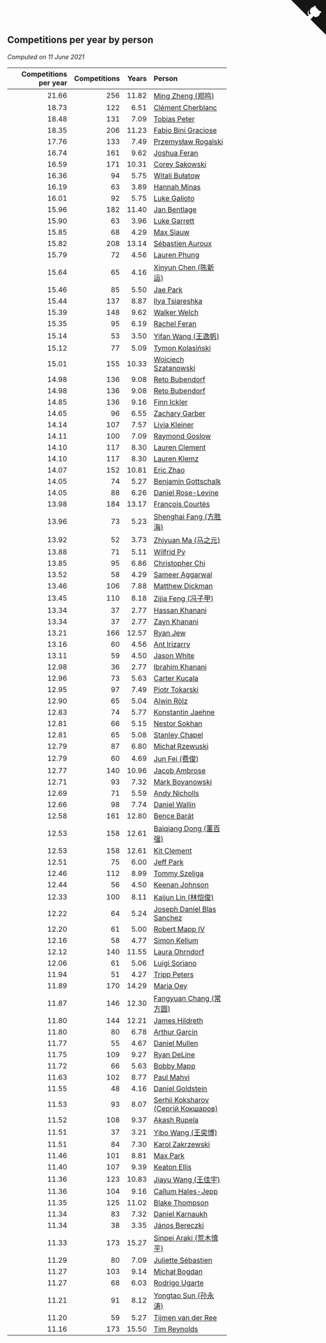 ## Competitions per year by person

*Computed on 11 June 2021*

| Competitions per year | Competitions | Years | Person |
| ---: | ---: | ---: | :--- |
| 21.66 | 256 | 11.82 | [Ming Zheng (郑鸣)](https://www.worldcubeassociation.org/persons/2009ZHEN11) |
| 18.73 | 122 | 6.51 | [Clément Cherblanc](https://www.worldcubeassociation.org/persons/2014CHER05) |
| 18.48 | 131 | 7.09 | [Tobias Peter](https://www.worldcubeassociation.org/persons/2014PETE03) |
| 18.35 | 206 | 11.23 | [Fabio Bini Graciose](https://www.worldcubeassociation.org/persons/2010GRAC02) |
| 17.76 | 133 | 7.49 | [Przemysław Rogalski](https://www.worldcubeassociation.org/persons/2013ROGA02) |
| 16.74 | 161 | 9.62 | [Joshua Feran](https://www.worldcubeassociation.org/persons/2011FERA01) |
| 16.59 | 171 | 10.31 | [Corey Sakowski](https://www.worldcubeassociation.org/persons/2011SAKO01) |
| 16.36 | 94 | 5.75 | [Witali Bułatow](https://www.worldcubeassociation.org/persons/2015BUAT01) |
| 16.19 | 63 | 3.89 | [Hannah Minas](https://www.worldcubeassociation.org/persons/2017MINA04) |
| 16.01 | 92 | 5.75 | [Luke Galioto](https://www.worldcubeassociation.org/persons/2015GALI02) |
| 15.96 | 182 | 11.40 | [Jan Bentlage](https://www.worldcubeassociation.org/persons/2010BENT01) |
| 15.90 | 63 | 3.96 | [Luke Garrett](https://www.worldcubeassociation.org/persons/2017GARR05) |
| 15.85 | 68 | 4.29 | [Max Siauw](https://www.worldcubeassociation.org/persons/2017SIAU02) |
| 15.82 | 208 | 13.14 | [Sébastien Auroux](https://www.worldcubeassociation.org/persons/2008AURO01) |
| 15.79 | 72 | 4.56 | [Lauren Phung](https://www.worldcubeassociation.org/persons/2016PHUN02) |
| 15.64 | 65 | 4.16 | [Xinyun Chen (陈新运)](https://www.worldcubeassociation.org/persons/2017CHEN36) |
| 15.46 | 85 | 5.50 | [Jae Park](https://www.worldcubeassociation.org/persons/2015PARK24) |
| 15.44 | 137 | 8.87 | [Ilya Tsiareshka](https://www.worldcubeassociation.org/persons/2012TERE01) |
| 15.39 | 148 | 9.62 | [Walker Welch](https://www.worldcubeassociation.org/persons/2011WELC01) |
| 15.35 | 95 | 6.19 | [Rachel Feran](https://www.worldcubeassociation.org/persons/2015FERA01) |
| 15.14 | 53 | 3.50 | [Yifan Wang (王逸帆)](https://www.worldcubeassociation.org/persons/2017WANY29) |
| 15.12 | 77 | 5.09 | [Tymon Kolasiński](https://www.worldcubeassociation.org/persons/2016KOLA02) |
| 15.01 | 155 | 10.33 | [Wojciech Szatanowski](https://www.worldcubeassociation.org/persons/2011SZAT01) |
| 14.98 | 136 | 9.08 | [Reto Bubendorf](https://www.worldcubeassociation.org/persons/2012BUBE01) |
| 14.98 | 136 | 9.08 | [Reto Bubendorf](https://www.worldcubeassociation.org/persons/2012BUBE01) |
| 14.85 | 136 | 9.16 | [Finn Ickler](https://www.worldcubeassociation.org/persons/2012ICKL01) |
| 14.65 | 96 | 6.55 | [Zachary Garber](https://www.worldcubeassociation.org/persons/2014GARB01) |
| 14.14 | 107 | 7.57 | [Livia Kleiner](https://www.worldcubeassociation.org/persons/2013KLEI03) |
| 14.11 | 100 | 7.09 | [Raymond Goslow](https://www.worldcubeassociation.org/persons/2014GOSL01) |
| 14.10 | 117 | 8.30 | [Lauren Clement](https://www.worldcubeassociation.org/persons/2013KLEM01) |
| 14.10 | 117 | 8.30 | [Lauren Klemz](https://www.worldcubeassociation.org/persons/2013KLEM01) |
| 14.07 | 152 | 10.81 | [Eric Zhao](https://www.worldcubeassociation.org/persons/2010ZHAO19) |
| 14.05 | 74 | 5.27 | [Benjamin Gottschalk](https://www.worldcubeassociation.org/persons/2016GOTT01) |
| 14.05 | 88 | 6.26 | [Daniel Rose-Levine](https://www.worldcubeassociation.org/persons/2015ROSE01) |
| 13.98 | 184 | 13.17 | [François Courtès](https://www.worldcubeassociation.org/persons/2008COUR01) |
| 13.96 | 73 | 5.23 | [Shenghai Fang (方胜海)](https://www.worldcubeassociation.org/persons/2016FANG01) |
| 13.92 | 52 | 3.73 | [Zhiyuan Ma (马之元)](https://www.worldcubeassociation.org/persons/2017MAZH04) |
| 13.88 | 71 | 5.11 | [Wilfrid Py](https://www.worldcubeassociation.org/persons/2016PYWI01) |
| 13.85 | 95 | 6.86 | [Christopher Chi](https://www.worldcubeassociation.org/persons/2014CHIC01) |
| 13.52 | 58 | 4.29 | [Sameer Aggarwal](https://www.worldcubeassociation.org/persons/2017AGGA01) |
| 13.46 | 106 | 7.88 | [Matthew Dickman](https://www.worldcubeassociation.org/persons/2013DICK01) |
| 13.45 | 110 | 8.18 | [Zijia Feng (冯子甲)](https://www.worldcubeassociation.org/persons/2013FENG02) |
| 13.34 | 37 | 2.77 | [Hassan Khanani](https://www.worldcubeassociation.org/persons/2018KHAN26) |
| 13.34 | 37 | 2.77 | [Zayn Khanani](https://www.worldcubeassociation.org/persons/2018KHAN28) |
| 13.21 | 166 | 12.57 | [Ryan Jew](https://www.worldcubeassociation.org/persons/2008JEWR01) |
| 13.16 | 60 | 4.56 | [Ant Irizarry](https://www.worldcubeassociation.org/persons/2016IRIZ02) |
| 13.11 | 59 | 4.50 | [Jason White](https://www.worldcubeassociation.org/persons/2016WHIT16) |
| 12.98 | 36 | 2.77 | [Ibrahim Khanani](https://www.worldcubeassociation.org/persons/2018KHAN27) |
| 12.96 | 73 | 5.63 | [Carter Kucala](https://www.worldcubeassociation.org/persons/2015KUCA01) |
| 12.95 | 97 | 7.49 | [Piotr Tokarski](https://www.worldcubeassociation.org/persons/2013TOKA01) |
| 12.90 | 65 | 5.04 | [Alwin Rölz](https://www.worldcubeassociation.org/persons/2016ROLZ01) |
| 12.83 | 74 | 5.77 | [Konstantin Jaehne](https://www.worldcubeassociation.org/persons/2015JAEH01) |
| 12.81 | 66 | 5.15 | [Nestor Sokhan](https://www.worldcubeassociation.org/persons/2016SOKH01) |
| 12.81 | 65 | 5.08 | [Stanley Chapel](https://www.worldcubeassociation.org/persons/2016CHAP04) |
| 12.79 | 87 | 6.80 | [Michał Rzewuski](https://www.worldcubeassociation.org/persons/2014RZEW01) |
| 12.79 | 60 | 4.69 | [Jun Fei (费俊)](https://www.worldcubeassociation.org/persons/2016FEIJ02) |
| 12.77 | 140 | 10.96 | [Jacob Ambrose](https://www.worldcubeassociation.org/persons/2010AMBR01) |
| 12.71 | 93 | 7.32 | [Mark Boyanowski](https://www.worldcubeassociation.org/persons/2014BOYA01) |
| 12.69 | 71 | 5.59 | [Andy Nicholls](https://www.worldcubeassociation.org/persons/2015NICH04) |
| 12.66 | 98 | 7.74 | [Daniel Wallin](https://www.worldcubeassociation.org/persons/2013WALL03) |
| 12.58 | 161 | 12.80 | [Bence Barát](https://www.worldcubeassociation.org/persons/2008BARA01) |
| 12.53 | 158 | 12.61 | [Baiqiang Dong (董百强)](https://www.worldcubeassociation.org/persons/2008DONG06) |
| 12.53 | 158 | 12.61 | [Kit Clement](https://www.worldcubeassociation.org/persons/2008CLEM01) |
| 12.51 | 75 | 6.00 | [Jeff Park](https://www.worldcubeassociation.org/persons/2015PARK08) |
| 12.46 | 112 | 8.99 | [Tommy Szeliga](https://www.worldcubeassociation.org/persons/2012SZEL01) |
| 12.44 | 56 | 4.50 | [Keenan Johnson](https://www.worldcubeassociation.org/persons/2016JOHN30) |
| 12.33 | 100 | 8.11 | [Kaijun Lin (林恺俊)](https://www.worldcubeassociation.org/persons/2013LINK01) |
| 12.22 | 64 | 5.24 | [Joseph Daniel Blas Sanchez](https://www.worldcubeassociation.org/persons/2016SANC08) |
| 12.20 | 61 | 5.00 | [Robert Mapp IV](https://www.worldcubeassociation.org/persons/2016IVRO01) |
| 12.16 | 58 | 4.77 | [Simon Kellum](https://www.worldcubeassociation.org/persons/2016KELL12) |
| 12.12 | 140 | 11.55 | [Laura Ohrndorf](https://www.worldcubeassociation.org/persons/2009OHRN01) |
| 12.06 | 61 | 5.06 | [Luigi Soriano](https://www.worldcubeassociation.org/persons/2016SORI04) |
| 11.94 | 51 | 4.27 | [Tripp Peters](https://www.worldcubeassociation.org/persons/2017PETE04) |
| 11.89 | 170 | 14.29 | [Maria Oey](https://www.worldcubeassociation.org/persons/2007OEYM01) |
| 11.87 | 146 | 12.30 | [Fangyuan Chang (常方圆)](https://www.worldcubeassociation.org/persons/2009CHAN04) |
| 11.80 | 144 | 12.21 | [James Hildreth](https://www.worldcubeassociation.org/persons/2009HILD01) |
| 11.80 | 80 | 6.78 | [Arthur Garcin](https://www.worldcubeassociation.org/persons/2014GARC27) |
| 11.77 | 55 | 4.67 | [Daniel Mullen](https://www.worldcubeassociation.org/persons/2016MULL04) |
| 11.75 | 109 | 9.27 | [Ryan DeLine](https://www.worldcubeassociation.org/persons/2012DELI01) |
| 11.72 | 66 | 5.63 | [Bobby Mapp](https://www.worldcubeassociation.org/persons/2015MAPP01) |
| 11.63 | 102 | 8.77 | [Paul Mahvi](https://www.worldcubeassociation.org/persons/2012MAHV01) |
| 11.55 | 48 | 4.16 | [Daniel Goldstein](https://www.worldcubeassociation.org/persons/2017GOLD01) |
| 11.53 | 93 | 8.07 | [Serhii Koksharov (Сергій Кокшаров)](https://www.worldcubeassociation.org/persons/2013KOKS01) |
| 11.52 | 108 | 9.37 | [Akash Rupela](https://www.worldcubeassociation.org/persons/2012RUPE01) |
| 11.51 | 37 | 3.21 | [Yibo Wang (王奕博)](https://www.worldcubeassociation.org/persons/2018WANG39) |
| 11.51 | 84 | 7.30 | [Karol Zakrzewski](https://www.worldcubeassociation.org/persons/2014ZAKR01) |
| 11.46 | 101 | 8.81 | [Max Park](https://www.worldcubeassociation.org/persons/2012PARK03) |
| 11.40 | 107 | 9.39 | [Keaton Ellis](https://www.worldcubeassociation.org/persons/2012ELLI01) |
| 11.36 | 123 | 10.83 | [Jiayu Wang (王佳宇)](https://www.worldcubeassociation.org/persons/2010WANG53) |
| 11.36 | 104 | 9.16 | [Callum Hales-Jepp](https://www.worldcubeassociation.org/persons/2012HALE01) |
| 11.35 | 125 | 11.02 | [Blake Thompson](https://www.worldcubeassociation.org/persons/2010THOM03) |
| 11.34 | 83 | 7.32 | [Daniel Karnaukh](https://www.worldcubeassociation.org/persons/2014KARN02) |
| 11.34 | 38 | 3.35 | [János Bereczki](https://www.worldcubeassociation.org/persons/2018BERE01) |
| 11.33 | 173 | 15.27 | [Sinpei Araki (荒木慎平)](https://www.worldcubeassociation.org/persons/2006ARAK01) |
| 11.29 | 80 | 7.09 | [Juliette Sébastien](https://www.worldcubeassociation.org/persons/2014SEBA01) |
| 11.27 | 103 | 9.14 | [Michał Bogdan](https://www.worldcubeassociation.org/persons/2012BOGD01) |
| 11.27 | 68 | 6.03 | [Rodrigo Ugarte](https://www.worldcubeassociation.org/persons/2015UGAR01) |
| 11.21 | 91 | 8.12 | [Yongtao Sun (孙永涛)](https://www.worldcubeassociation.org/persons/2013SUNY02) |
| 11.20 | 59 | 5.27 | [Tijmen van der Ree](https://www.worldcubeassociation.org/persons/2016REET01) |
| 11.16 | 173 | 15.50 | [Tim Reynolds](https://www.worldcubeassociation.org/persons/2005REYN01) |


<a href="https://github.com/jonatanklosko/wca_statistics" class="github-corner" aria-label="View source on Github"><svg width="80" height="80" viewBox="0 0 250 250" style="fill:#151513; color:#fff; position: absolute; top: 0; border: 0; right: 0;" aria-hidden="true"><path d="M0,0 L115,115 L130,115 L142,142 L250,250 L250,0 Z"></path><path d="M128.3,109.0 C113.8,99.7 119.0,89.6 119.0,89.6 C122.0,82.7 120.5,78.6 120.5,78.6 C119.2,72.0 123.4,76.3 123.4,76.3 C127.3,80.9 125.5,87.3 125.5,87.3 C122.9,97.6 130.6,101.9 134.4,103.2" fill="currentColor" style="transform-origin: 130px 106px;" class="octo-arm"></path><path d="M115.0,115.0 C114.9,115.1 118.7,116.5 119.8,115.4 L133.7,101.6 C136.9,99.2 139.9,98.4 142.2,98.6 C133.8,88.0 127.5,74.4 143.8,58.0 C148.5,53.4 154.0,51.2 159.7,51.0 C160.3,49.4 163.2,43.6 171.4,40.1 C171.4,40.1 176.1,42.5 178.8,56.2 C183.1,58.6 187.2,61.8 190.9,65.4 C194.5,69.0 197.7,73.2 200.1,77.6 C213.8,80.2 216.3,84.9 216.3,84.9 C212.7,93.1 206.9,96.0 205.4,96.6 C205.1,102.4 203.0,107.8 198.3,112.5 C181.9,128.9 168.3,122.5 157.7,114.1 C157.9,116.9 156.7,120.9 152.7,124.9 L141.0,136.5 C139.8,137.7 141.6,141.9 141.8,141.8 Z" fill="currentColor" class="octo-body"></path></svg></a><style>.github-corner:hover .octo-arm{animation:octocat-wave 560ms ease-in-out}@keyframes octocat-wave{0%,100%{transform:rotate(0)}20%,60%{transform:rotate(-25deg)}40%,80%{transform:rotate(10deg)}}@media (max-width:500px){.github-corner:hover .octo-arm{animation:none}.github-corner .octo-arm{animation:octocat-wave 560ms ease-in-out}}</style>
